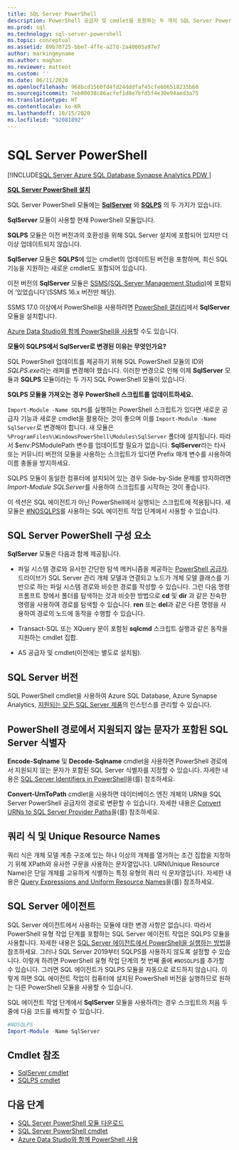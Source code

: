 ```yaml
---
title: SQL Server PowerShell
description: PowerShell 공급자 및 cmdlet을 포함하는 두 개의 SQL Server PowerShell 모듈 SqlServer 및 SQLPS에 대해 알아봅니다.
ms.prod: sql
ms.technology: sql-server-powershell
ms.topic: conceptual
ms.assetid: 89b70725-bbe7-4ffe-a27d-2a40005a97e7
author: markingmyname
ms.author: maghan
ms.reviewer: matteot
ms.custom: ''
ms.date: 06/11/2020
ms.openlocfilehash: 968bcd1560fd4fd24dddfaf45cfe606518235b60
ms.sourcegitcommit: 7eb80038c86acfef1d8e7bfd5f4e30e94aed3a75
ms.translationtype: HT
ms.contentlocale: ko-KR
ms.lasthandoff: 10/15/2020
ms.locfileid: "92081892"
---
```

# <a name="sql-server-powershell"></a>SQL Server PowerShell

[!INCLUDE[SQL Server Azure SQL Database Synapse Analytics PDW ](../includes/applies-to-version/sql-asdb-asdbmi-asa-pdw.md)]

**[SQL Server PowerShell 설치](download-sql-server-ps-module.md)**

SQL Server PowerShell 모듈에는 **[SqlServer](https://docs.microsoft.com/powershell/module/sqlserver)** 와 **[SQLPS](https://docs.microsoft.com/powershell/module/sqlps)** 의 두 가지가 있습니다.

**SqlServer** 모듈이 사용할 현재 PowerShell 모듈입니다.

**SQLPS** 모듈은 이전 버전과의 호환성을 위해 SQL Server 설치에 포함되어 있지만 더 이상 업데이트되지 않습니다.

**SqlServer** 모듈은 **SQLPS**에 있는 cmdlet의 업데이트된 버전을 포함하며, 최신 SQL 기능을 지원하는 새로운 cmdlet도 포함되어 있습니다.

이전 버전의 **SqlServer** 모듈은 [SSMS(SQL Server Management Studio)](../ssms/download-sql-server-management-studio-ssms.md)에 포함되어 ‘있었습니다’(SSMS 16.x 버전만 해당).

SSMS 17.0 이상에서 PowerShell을 사용하려면 [PowerShell 갤러리](https://www.powershellgallery.com/packages/SqlServer)에서 **SqlServer** 모듈을 설치합니다.

[Azure Data Studio와 함께 PowerShell을 사용](../azure-data-studio/extensions/powershell-extension.md)할 수도 있습니다.

**모듈이 SQLPS에서 SqlServer로 변경된 이유는 무엇인가요?**

SQL PowerShell 업데이트를 제공하기 위해 SQL PowerShell 모듈의 ID와 *SQLPS.exe*라는 래퍼를 변경해야 했습니다. 이러한 변경으로 인해 이제 **SqlServer** 모듈과 **SQLPS** 모듈이라는 두 가지 SQL PowerShell 모듈이 있습니다.  

**SQLPS 모듈을 가져오는 경우 PowerShell 스크립트를 업데이트하세요.**

`Import-Module -Name SQLPS`를 실행하는 PowerShell 스크립트가 있다면 새로운 공급자 기능과 새로운 cmdlet을 활용하는 것이 좋으며 이를 `Import-Module -Name SqlServer`로 변경해야 합니다. 새 모듈은 `%ProgramFiles%\WindowsPowerShell\Modules\SqlServer` 폴더에 설치됩니다. 따라서 $env:PSModulePath 변수를 업데이트할 필요가 없습니다. **SqlServer**라는 타사 또는 커뮤니티 버전의 모듈을 사용하는 스크립트가 있다면 Prefix 매개 변수를 사용하여 이름 충돌을 방지하세요.

SQLPS 모듈이 동일한 컴퓨터에 설치되어 있는 경우 Side-by-Side 문제를 방지하려면 *Import-Module SQLServer*를 사용하여 스크립트를 시작하는 것이 좋습니다.

이 섹션은 SQL 에이전트가 아닌 PowerShell에서 실행되는 스크립트에 적용됩니다. 새 모듈은 [#NOSQLPS](#sql-server-agent)를 사용하는 SQL 에이전트 작업 단계에서 사용할 수 있습니다.

## <a name="sql-server-powershell-components"></a>SQL Server PowerShell 구성 요소

**SqlServer** 모듈은 다음과 함께 제공됩니다.

- 파일 시스템 경로와 유사한 간단한 탐색 메커니즘을 제공하는 [PowerShell 공급자](/powershell/module/microsoft.powershell.core/about/about_providers). 드라이브가 SQL Server 관리 개체 모델과 연결되고 노드가 개체 모델 클래스를 기반으로 하는 파일 시스템 경로와 비슷한 경로를 작성할 수 있습니다. 그런 다음 명령 프롬프트 창에서 폴더를 탐색하는 것과 비슷한 방법으로 **cd** 및 **dir** 과 같은 친숙한 명령을 사용하여 경로를 탐색할 수 있습니다. **ren** 또는 **del**과 같은 다른 명령을 사용하여 경로의 노드에 동작을 수행할 수 있습니다.

- Transact-SQL 또는 XQuery 문이 포함된 **sqlcmd** 스크립트 실행과 같은 동작을 지원하는 cmdlet 집합.  

- AS 공급자 및 cmdlet(이전에는 별도로 설치됨).

## <a name="sql-server-versions"></a>SQL Server 버전

SQL PowerShell cmdlet을 사용하여 Azure SQL Database, Azure Synapse Analytics, [지원되는 모든 SQL Server 제품](https://support.microsoft.com/lifecycle/search/1044)의 인스턴스를 관리할 수 있습니다.

## <a name="sql-server-identifiers-that-contain-characters-not-supported-in-powershell-paths"></a>PowerShell 경로에서 지원되지 않는 문자가 포함된 SQL Server 식별자

**Encode-Sqlname** 및 **Decode-Sqlname** cmdlet을 사용하면 PowerShell 경로에서 지원되지 않는 문자가 포함된 SQL Server 식별자를 지정할 수 있습니다. 자세한 내용은 [SQL Server Identifiers in PowerShell](sql-server-identifiers-in-powershell.md)을(를) 참조하세요.

**Convert-UrnToPath** cmdlet을 사용하면 데이터베이스 엔진 개체의 URN을 SQL Server PowerShell 공급자의 경로로 변환할 수 있습니다. 자세한 내용은 [Convert URNs to SQL Server Provider Paths](/powershell/module/sqlserver/Convert-UrnToPath)을(를) 참조하세요.
  
## <a name="query-expressions-and-unique-resource-names"></a>쿼리 식 및 Unique Resource Names  

쿼리 식은 개체 모델 계층 구조에 있는 하나 이상의 개체를 열거하는 조건 집합을 지정하기 위해 XPath와 유사한 구문을 사용하는 문자열입니다. URN(Unique Resource Name)은 단일 개체를 고유하게 식별하는 특정 유형의 쿼리 식 문자열입니다. 자세한 내용은 [Query Expressions and Uniform Resource Names](query-expressions-and-uniform-resource-names.md)을(를) 참조하세요.

## <a name="sql-server-agent"></a>SQL Server 에이전트

SQL Server 에이전트에서 사용하는 모듈에 대한 변경 사항은 없습니다. 따라서 PowerShell 유형 작업 단계를 포함하는 SQL Server 에이전트 작업은 SQLPS 모듈을 사용합니다. 자세한 내용은 [SQL Server 에이전트에서 PowerShell을 실행하는 방법](run-windows-powershell-steps-in-sql-server-agent.md)을 참조하세요. 그러나 SQL Server 2019부터 SQLPS를 사용하지 않도록 설정할 수 있습니다. 이렇게 하려면 PowerShell 유형 작업 단계의 첫 번째 줄에 `#NOSQLPS`를 추가할 수 있습니다. 그러면 SQL 에이전트가 SQLPS 모듈을 자동으로 로드하지 않습니다. 이렇게 하면 SQL 에이전트 작업이 컴퓨터에 설치된 PowerShell 버전을 실행하므로 원하는 다른 PowerShell 모듈을 사용할 수 있습니다.

SQL 에이전트 작업 단계에서 **SqlServer** 모듈을 사용하려는 경우 스크립트의 처음 두 줄에 다음 코드를 배치할 수 있습니다.

```powershell
#NOSQLPS
Import-Module -Name SqlServer
```

## <a name="cmdlet-reference"></a>Cmdlet 참조

- [SqlServer cmdlet](/powershell/module/sqlserver)
- [SQLPS cmdlet](/powershell/module/sqlps)

## <a name="next-steps"></a>다음 단계

- [SQL Server PowerShell 모듈 다운로드](download-sql-server-ps-module.md)
- [SQL Server PowerShell cmdlet](/powershell/module/sqlserver)
- [Azure Data Studio와 함께 PowerShell 사용](../azure-data-studio/extensions/powershell-extension.md)

